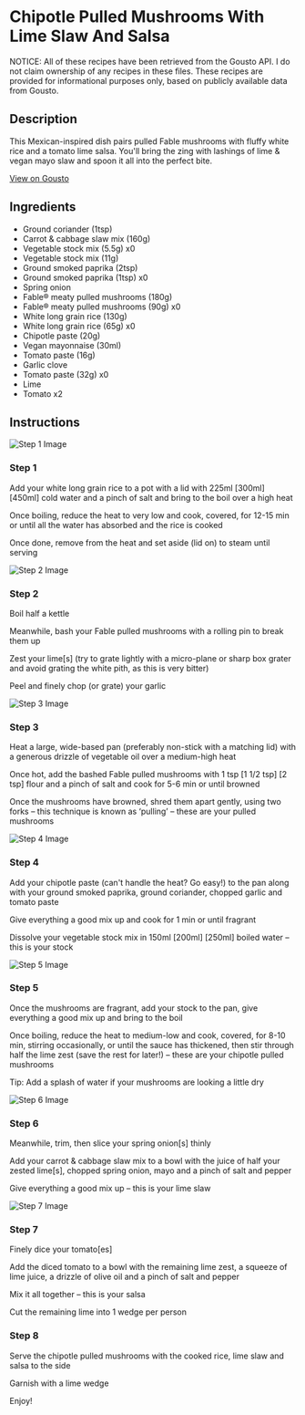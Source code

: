 # Chipotle Pulled Mushrooms With Lime Slaw And Salsa

NOTICE: All of these recipes have been retrieved from the Gousto API. I do not claim ownership of any recipes in these files. These recipes are provided for informational purposes only, based on publicly available data from Gousto.

## Description

This Mexican-inspired dish pairs pulled Fable mushrooms with fluffy white rice and a tomato lime salsa. You'll bring the zing with lashings of lime & vegan mayo slaw and spoon it all into the perfect bite.

[View on Gousto](https://www.gousto.co.uk/recipes/cookbook/chipotle-pulled-mushrooms-with-lime-slaw-salsa)

## Ingredients

- Ground coriander (1tsp)
- Carrot & cabbage slaw mix (160g)
- Vegetable stock mix (5.5g) x0
- Vegetable stock mix (11g)
- Ground smoked paprika (2tsp)
- Ground smoked paprika (1tsp) x0
- Spring onion
- Fable® meaty pulled mushrooms (180g)
- Fable® meaty pulled mushrooms (90g) x0
- White long grain rice (130g)
- White long grain rice (65g) x0
- Chipotle paste (20g)
- Vegan mayonnaise (30ml)
- Tomato paste (16g)
- Garlic clove
- Tomato paste (32g) x0
- Lime
- Tomato x2

## Instructions

![Step 1 Image](https://production-media.gousto.co.uk/cms/recipe-step-image/step-1-1681892872676-x200.jpg)

### Step 1

Add your white long grain rice to a pot with a lid with 225ml <span class="text-purple">[300ml]</span> <span class="text-danger">[450ml]</span> cold water and a pinch of salt and bring to the boil over a high heat

Once boiling, reduce the heat to very low and cook, covered, for 12-15 min or until all the water has absorbed and the rice is cooked

Once done, remove from the heat and set aside (lid on) to steam until serving

![Step 2 Image](https://production-media.gousto.co.uk/cms/recipe-step-image/step-2-1681892879783-x200.jpg)

### Step 2

Boil half a kettle

Meanwhile, bash your Fable pulled mushrooms with a rolling pin to break them up

Zest your lime[s] (try to grate lightly with a micro-plane or sharp box grater and avoid grating the white pith, as this is very bitter)

Peel and finely chop (or grate) your garlic

![Step 3 Image](https://production-media.gousto.co.uk/cms/recipe-step-image/step-3-1681892886037-x200.jpg)

### Step 3

Heat a large, wide-based pan (preferably non-stick with a matching lid) with a generous drizzle of vegetable oil over a medium-high heat

Once hot, add the bashed Fable pulled mushrooms with 1 tsp <span class="text-purple">[1 1/2 tsp]</span> <span class="text-danger">[2 tsp]</span> flour and a pinch of salt and cook for 5-6 min or until browned

Once the mushrooms have browned, shred them apart gently, using two forks – this technique is known as ‘pulling’ – these are your pulled mushrooms

![Step 4 Image](https://production-media.gousto.co.uk/cms/recipe-step-image/step-4-1681892893093-x200.jpg)

### Step 4

Add your chipotle paste (can't handle the heat? Go easy!) to the pan along with your ground smoked paprika, ground coriander, chopped garlic and tomato paste

Give everything a good mix up and cook for 1 min or until fragrant

Dissolve your vegetable stock mix in 150ml <span class="text-purple">[200ml]</span> <span class="text-danger">[250ml]</span> boiled water – this is your stock

![Step 5 Image](https://production-media.gousto.co.uk/cms/recipe-step-image/step-5-1681892902044-x200.jpg)

### Step 5

Once the mushrooms are fragrant, add your stock to the pan, give everything a good mix up and bring to the boil

Once boiling, reduce the heat to medium-low and cook, covered, for 8-10 min, stirring occasionally, or until the sauce has thickened, then stir through half the lime zest (save the rest for later!) – these are your chipotle pulled mushrooms

Tip: Add a splash of water if your mushrooms are looking a little dry

![Step 6 Image](https://production-media.gousto.co.uk/cms/recipe-step-image/step-6-1681892906533-x200.jpg)

### Step 6

Meanwhile, trim, then slice your spring onion[s] thinly

Add your carrot & cabbage slaw mix to a bowl with the juice of half your zested lime[s], chopped spring onion, mayo and a pinch of salt and pepper

Give everything a good mix up – this is your lime slaw

![Step 7 Image](https://production-media.gousto.co.uk/cms/recipe-step-image/step-7-1681892926046-x200.jpg)

### Step 7

Finely dice your tomato[es]

Add the diced tomato to a bowl with the remaining lime zest, a squeeze of lime juice, a drizzle of olive oil and a pinch of salt and pepper

Mix it all together – this is your salsa

Cut the remaining lime into 1 wedge per person

### Step 8

Serve the chipotle pulled mushrooms with the cooked rice, lime slaw and salsa to the side

Garnish with a lime wedge

Enjoy!

